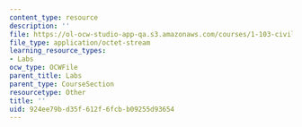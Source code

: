 ```yaml
---
content_type: resource
description: ''
file: https://ol-ocw-studio-app-qa.s3.amazonaws.com/courses/1-103-civil-engineering-materials-laboratory-spring-2004/924ee79bd35f612f6fcbb09255d93654_GroupA1.zip
file_type: application/octet-stream
learning_resource_types:
- Labs
ocw_type: OCWFile
parent_title: Labs
parent_type: CourseSection
resourcetype: Other
title: ''
uid: 924ee79b-d35f-612f-6fcb-b09255d93654
---
```

